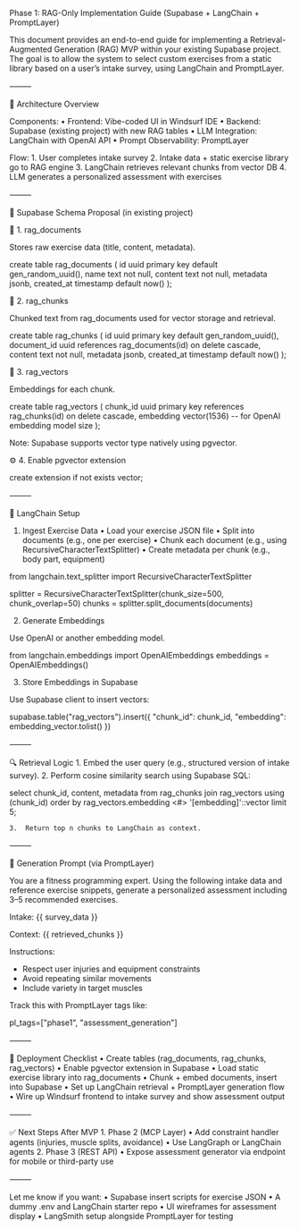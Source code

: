 Phase 1: RAG-Only Implementation Guide (Supabase + LangChain + PromptLayer)

This document provides an end-to-end guide for implementing a Retrieval-Augmented Generation (RAG) MVP within your existing Supabase project. The goal is to allow the system to select custom exercises from a static library based on a user’s intake survey, using LangChain and PromptLayer.

⸻

📐 Architecture Overview

Components:
	•	Frontend: Vibe-coded UI in Windsurf IDE
	•	Backend: Supabase (existing project) with new RAG tables
	•	LLM Integration: LangChain with OpenAI API
	•	Prompt Observability: PromptLayer

Flow:
	1.	User completes intake survey
	2.	Intake data + static exercise library go to RAG engine
	3.	LangChain retrieves relevant chunks from vector DB
	4.	LLM generates a personalized assessment with exercises

⸻

📁 Supabase Schema Proposal (in existing project)

🧠 1. rag_documents

Stores raw exercise data (title, content, metadata).

create table rag_documents (
  id uuid primary key default gen_random_uuid(),
  name text not null,
  content text not null,
  metadata jsonb,
  created_at timestamp default now()
);

📐 2. rag_chunks

Chunked text from rag_documents used for vector storage and retrieval.

create table rag_chunks (
  id uuid primary key default gen_random_uuid(),
  document_id uuid references rag_documents(id) on delete cascade,
  content text not null,
  metadata jsonb,
  created_at timestamp default now()
);

🔢 3. rag_vectors

Embeddings for each chunk.

create table rag_vectors (
  chunk_id uuid primary key references rag_chunks(id) on delete cascade,
  embedding vector(1536) -- for OpenAI embedding model size
);

Note: Supabase supports vector type natively using pgvector.

⚙️ 4. Enable pgvector extension

create extension if not exists vector;


⸻

🧱 LangChain Setup

1. Ingest Exercise Data
	•	Load your exercise JSON file
	•	Split into documents (e.g., one per exercise)
	•	Chunk each document (e.g., using RecursiveCharacterTextSplitter)
	•	Create metadata per chunk (e.g., body part, equipment)

from langchain.text_splitter import RecursiveCharacterTextSplitter

splitter = RecursiveCharacterTextSplitter(chunk_size=500, chunk_overlap=50)
chunks = splitter.split_documents(documents)

2. Generate Embeddings

Use OpenAI or another embedding model.

from langchain.embeddings import OpenAIEmbeddings
embeddings = OpenAIEmbeddings()

3. Store Embeddings in Supabase

Use Supabase client to insert vectors:

supabase.table("rag_vectors").insert({
    "chunk_id": chunk_id,
    "embedding": embedding_vector.tolist()
})


⸻

🔍 Retrieval Logic
	1.	Embed the user query (e.g., structured version of intake survey).
	2.	Perform cosine similarity search using Supabase SQL:

select chunk_id, content, metadata
from rag_chunks
join rag_vectors using (chunk_id)
order by rag_vectors.embedding <#> '[embedding]'::vector
limit 5;

	3.	Return top n chunks to LangChain as context.

⸻

🧠 Generation Prompt (via PromptLayer)

You are a fitness programming expert. Using the following intake data and reference exercise snippets, generate a personalized assessment including 3–5 recommended exercises.

Intake:
{{ survey_data }}

Context:
{{ retrieved_chunks }}

Instructions:
- Respect user injuries and equipment constraints
- Avoid repeating similar movements
- Include variety in target muscles

Track this with PromptLayer tags like:

pl_tags=["phase1", "assessment_generation"]


⸻

🚀 Deployment Checklist
	•	Create tables (rag_documents, rag_chunks, rag_vectors)
	•	Enable pgvector extension in Supabase
	•	Load static exercise library into rag_documents
	•	Chunk + embed documents, insert into Supabase
	•	Set up LangChain retrieval + PromptLayer generation flow
	•	Wire up Windsurf frontend to intake survey and show assessment output

⸻

✅ Next Steps After MVP
	1.	Phase 2 (MCP Layer)
	•	Add constraint handler agents (injuries, muscle splits, avoidance)
	•	Use LangGraph or LangChain agents
	2.	Phase 3 (REST API)
	•	Expose assessment generator via endpoint for mobile or third-party use

⸻

Let me know if you want:
	•	Supabase insert scripts for exercise JSON
	•	A dummy .env and LangChain starter repo
	•	UI wireframes for assessment display
	•	LangSmith setup alongside PromptLayer for testing